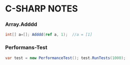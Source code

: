 # C-SHARP NOTES
### Array.Adddd
``` cs
int[] a=[]; Adddd(ref a, 1);  //a = [1]
```
### Performans-Test
``` cs
var test = new PerformanceTest(); test.RunTests(1000);
```
